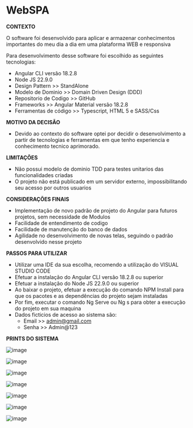 # WebSPA

<b>CONTEXTO</b>

O software foi desenvolvido para aplicar e armazenar conhecimentos importantes do meu dia a dia em uma plataforma WEB e responsiva

Para desenvolvimento desse software foi escolhido as seguintes tecnologias:

  - Angular CLI versão 18.2.8
  - Node JS 22.9.0
  - Design Pattern >> StandAlone
  - Modelo de Dominio >> Domain Driven Design (DDD)
  - Repositorio de Codigo >> GitHub
  - Frameworks >> Angular Material versão 18.2.8
  - Ferramentas de código >> Typescript, HTML 5 e SASS/Css
    
<b>MOTIVO DA DECISÃO</b>
  - Devido ao contexto do software optei por decidir o desenvolvimento a partir de tecnologias e ferramentas em que tenho experiencia e conhecimento tecnico aprimorado.
    
<b>LIMITAÇÕES</b>
  - Não possui modelo de dominio TDD para testes unitarios das funcionalidades criadas
  - O projeto não está publicado em um servidor externo, impossibilitando seu acesso por outros usuarios
       
<b>CONSIDERAÇÕES FINAIS</b>
  - Implementação de novo padrão de projeto do Angular para futuros projetos, sem necessidade de Modulos
  - Facilidade de entendimento de codigo
  - Facilidade de manutenção do banco de dados
  - Agilidade no desenvolvimento de novas telas, seguindo o padrão desenvolvido nesse projeto

<b>PASSOS PARA UTILIZAR</b>
  - Utilizar uma IDE da sua escolha, recomendo a utilização do VISUAL STUDIO CODE
  - Efetuar a instalação do Angular CLI versão 18.2.8 ou superior
  - Efetuar a instalação do Node JS 22.9.0 ou superior
  - Ao baixar o projeto, efetuar a execução do comando NPM Install para que os pacotes e as dependências do projeto sejam instaladas
  - Por fim, executar o comando Ng Serve ou Ng s para obter a execução do projeto em sua maquina
  - Dados ficticios de acesso ao sistema são:
    - Email >> admin@gmail.com
    - Senha >> Admin@123
   
<b>PRINTS DO SISTEMA</b>

![image](https://github.com/user-attachments/assets/3c678e54-a413-4508-8790-9e26dfb255ff)

![image](https://github.com/user-attachments/assets/c3df6a56-f1c8-4583-9b7f-c67cc9254e83)

![image](https://github.com/user-attachments/assets/a7f3fc73-642e-466b-b346-ce463a043fbd)

![image](https://github.com/user-attachments/assets/2ac3e255-7146-44b8-90b4-7f85890182a8)

![image](https://github.com/user-attachments/assets/16dbc566-42aa-450b-82ce-257e11f44f49)

![image](https://github.com/user-attachments/assets/bec27098-a6b2-42c5-937b-b3cf349ca969)

![image](https://github.com/user-attachments/assets/238248f3-22d5-4f8f-8c30-64161cc52f88)
